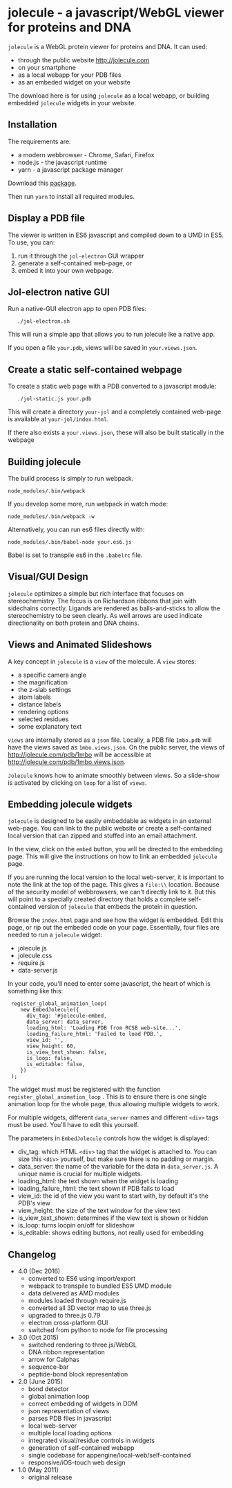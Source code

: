 

# jolecule - a javascript/WebGL viewer for proteins and DNA

`jolecule` is a WebGL protein viewer for proteins and DNA. It can used:

- through the public website <http://jolecule.com> 
- on your smartphone
- as a local webapp for your PDB files
- as an embeded widget on your website

The download here is for using `jolecule` as a local webapp,
or building embedded `jolecule` widgets in  your website.


## Installation

The requirements are:

- a modern webbrowser - Chrome, Safari, Firefox
- node.js - the javascript runtime
- yarn - a javascript package manager

Download this [package](https://github.com/boscoh/jolecule/archive/master.zip).

Then run `yarn` to install all required modules.

## Display a PDB file

The viewer is written in ES6 javascript and compiled down to a
UMD in ES5. To use, you can:

1. run it through the `jol-electron` GUI wrapper
2. generate a self-contained web-page, or
3. embed it into your own webpage.

## Jol-electron native GUI

Run a native-GUI electron app to open PDB files:

       ./jol-electron.sh

This will run a simple app that allows you to run jolecule lke a native app.

If you open a file `your.pdb`, views will be saved in `your.views.json`.

## Create a static self-contained webpage

To create a static web page with a PDB converted to a javascript module:

       ./jol-static.js your.pdb
    
This will create a directory `your-jol` and a completely contained
web-page is available at `your-jol/index.html`.

If there also exists a `your.views.json`, these will also be built
statically in the webpage


## Building jolecule

The build process is simply to run webpack.
 
    node_modules/.bin/webpack

If you develop some more, run webpack in watch mode:

    node_modules/.bin/webpack -w

Alternatively, you can run es6 files directly with:

    node_modules/.bin/babel-node your.es6.js

Babel is set to transpile es6 in the `.babelrc` file.

## Visual/GUI Design 

`jolecule` optimizes a simple but rich interface that focuses on
stereochemistry. The focus is on Richardson ribbons that join with
sidechains correctly. Ligands are rendered as balls-and-sticks to
allow the stereochemistry to be seen clearly.
As well arrows are used indicate directionality
on both protein and DNA chains.


## Views and Animated Slideshows

A key concept in `jolecule` is a `view` of the molecule. A `view` stores:

- a specific camera angle
- the magnification
- the z-slab settings
- atom labels
- distance labels
- rendering options
- selected residues
- some explanatory text

`views` are internally stored as a `json` file. Locally, a PDB file `1mbo.pdb` will have the views saved as `1mbo.views.json`. On the public server, the views of <http://jolecule.com/pdb/1mbo> will be accessible at <http://jolecule.com/pdb/1mbo.views.json>.

 `Jolecule` knows how to animate smoothly between views. So a slide-show is activated by clicking on `loop` for a list of `views`.


## Embedding jolecule widgets

`jolecule` is designed to be easily embeddable as widgets in an external web-page. You can link to the public website or create a self-contained local version that can zipped and stuffed into an email attachment.

In the view, click on the `embed` button, you will be directed to the embedding page. This will give the instructions on how to link an embedded `jolecule` page.

If you are running the local version to the local web-server, it is important to note the link at the top of the page. This gives a `file:\\` location. Because of the security model of webbrowsers, we can't directly link to it. But this will point to a specially created directory that holds a complete self-contained version of `jolecule` that embeds the protein in question.

Browse the `index.html` page and see how the widget is embedded. Edit this page, or rip out the embeded code on your page. Essentially, four files are needed to run a `jolecule` widget:

- jolecule.js
- jolecule.css
- require.js
- data-server.js

In your code, you'll need to enter some javascript, the heart of which is something like this:

     register_global_animation_loop(
        new EmbedJolecule({
          div_tag: '#jolecule-embed, 
          data_server: data_server,
          loading_html: 'Loading PDB from RCSB web-site...', 
          loading_failure_html: 'Failed to load PDB.', 
          view_id: '',  
          view_height: 60, 
          is_view_text_shown: false,
          is_loop: false,
          is_editable: false,
        })
     );

The widget must must be registered with the function `register_global_animation_loop` . This is to ensure there is one single animation loop for the whole page, thus allowing multiple widgets to work. 

For multiple widgets, different `data_server` names and different `<div>` tags must be used. You'll have to edit this yourself.

The parameters in `EmbedJolecule` controls how the widget is displayed:

- div_tag: which HTML `<div>` tag that the widget is attached to. You can size this `<div>` yourself, but make sure there is no padding or margin.
- data_server: the name of the variable for the data in `data_server.js`. A unique name is crucial for multiple widgets.
- loading_html: the text shown when the widget is loading
- loading_failure_html: the text shown if PDB fails to load
- view_id: the id of the view you want to start with, by default it's the PDB's view
- view_height: the size of the text window for the view text
- is_view_text_shown: determines if the view text is shown or hidden
- is_loop: turns loopin on/off for slideshow
- is_editable: shows editing buttons, not really used for embedding

## Changelog

- 4.0 (Dec 2016)
    - converted to ES6 using import/export
    - webpack to transpile to bundled ES5 UMD module
    - data delivered as AMD modules
    - modules loaded through require.js
    - converted all 3D vector map to use three.js
    - upgraded to three.js 0.79
    - electron cross-platform GUI
    - switched from python to node for file processing
- 3.0 (Oct 2015)
    - switched rendering to three.js/WebGL
    - DNA ribbon representation
    - arrow for Calphas
    - sequence-bar 
    - peptide-bond block representation
- 2.0 (June 2015)
	- bond detector 
	- global animation loop
	- correct embedding of widgets in DOM
	- json representation of views
	- parses PDB files in javascript
	- local web-server
	- multiple local loading options
	- integrated visual/residue controls in widgets
	- generation of self-contained webapp
	- single codebase for appengine/local-web/self-contained
	- responsive/iOS-touch web design
- 1.0 (May 2011) 
    - original release

